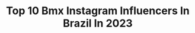 ---
title: Top 10 Bmx Instagram Influencers In Brazil In 2023
description: >-
  Find top bmx Instagram influencers in Brazil in 2023. Most popular hashtags: #bmx #bmxstreet #bmxfamily.
platform: Instagram
hits: 48
text_top: See the top-rated Instagram influencers on inBeat.
text_bottom: Our search engine holds 48 Instagram influencers like this in Brazil for you to connect with.
profiles:
  - username: "leandro_overall"
    fullname: >-
      Leandro Moreira
    bio: >-
      Pro BMX having a fun. Follow @monsterenergy @gtbmxfreestyle @gtbicycles @profile_racing @etniesbr @virtualbmx @fox.racingbrasil 🤘🏻
    location: "Brazil"
    followers: 65478
    engagement: 576
    commentsToLikes: 0.020575
    id: ck0w0e0qmdpvp0i191a6ruk6t
    verified: true
    hashtags: "#bmx"
  - username: "chuyalmada"
    fullname: >-
      Chuy Almada
    bio: >-
      🔹: Exatlón USA 1ra/4ta 🥊: Oficina : @bmxboxinggym 💡 Misión :Transformar 1Millón de vidas 🧨 : YouTuber 🍎 NO como frutas 📧 : hello@tmagencygroup.com
    location: "Brazil"
    followers: 333572
    engagement: 643
    commentsToLikes: 0.026428
    id: ck6u1rwrynizv0j714d66vdu9
    verified: false
    hashtags: "#ejercicio, #exatlon, #exatloneeuu, #teamchuyalmada"
  - username: "tgmbmx"
    fullname: >-
      Tgm 
    bio: >-
      BRAZILIAN RIDER🇧🇷 •Fb-pr🌍 • 16y ~ @danieli_felipe 💍 🛠Rider Bmx🛠
    location: "Brazil"
    followers: 25312
    engagement: 270
    commentsToLikes: 0.171434
    id: ck8taiia1rwex0j78zzo6aepd
    verified: false
    hashtags: "#uparproject, #seguidoresreais, #follow"
  - username: "jj_cunha__bmx_"
    fullname: >-
      Junior Cunha
    bio: >-
      BMX AND MY LIFESTYLE. ⛓ 20 yaers. 🇧🇷 B R A S I L 🇧🇷 . Pato Branco / francisco beltrão (PR) @bossfilms_ @thegangbmx @streets_bloods @xtreme.bikers
    location: "Brazil"
    followers: 6586
    engagement: 1047
    commentsToLikes: 0.052267
    id: ck5bufv5chpbo0i11du76gwez
    verified: false
    hashtags: "#thegangbmx, #bmxallday, #bmx, #bmxfamily"
  - username: "tickmola"
    fullname: >-
      Patrick Coelho
    bio: >-
      🌏✈️🌊 Profissional surfer 🚴bmx flatland 💙 casado com @pamliriop Projeto 🌊 @entre.nessaonda Loja 📖@espacodoreino
    location: "Brazil"
    followers: 5350
    engagement: 594
    commentsToLikes: 0.139268
    id: ck601lvq5fqfd0i14ny9mpir2
    verified: false
    hashtags: "#bmxracing, #overallbmx, #flatlandbrasil, #flatlandbmx"
  - username: "viniciusxavierbmx"
    fullname: >-
      Vinicius Xavier
    bio: >-
      Christ lives in me 🕊 Rider Bmx 🚲 Born in Brazil 🇧🇷 Youtuber 230k 🎥 Videomaker @viniciusxavierfilmes MY YOU
    location: "Brazil"
    followers: 29741
    engagement: 564
    commentsToLikes: 0.019278
    id: ck5bufuywhpaf0i114ygguimo
    verified: false
    hashtags: "#bmx, #bmxpark, #bmxlife, #bmxstreet"
  - username: "jonathanschweigert"
    fullname: >-
      Jonathan
    bio: >-
      Faça o que te motiva com Tudo que tiver em seu alcance ☯️ BMX street pro @tripetree @laude_barbearia
    location: "Brazil"
    followers: 6324
    engagement: 903
    commentsToLikes: 0.038925
    id: ckaox01x2b5oc0i782292iawk
    verified: false
    hashtags: "#chevette, #tripetreebmxclub, #bmx, #bmxbrasil"
  - username: "dudapenso"
    fullname: >-
      ♡ Eduarda Penso Bordignon
    bio: >-
      🇧🇷 Atleta de bmx freestyle 🏁 @vansbrasil @gtbmxfreestyle 🖤 Have fun, dream big and ride bikes 🥇 Campeã Brasileira pro Management: @grupolx
    location: "Brazil"
    followers: 19744
    engagement: 914
    commentsToLikes: 0.019655
    id: ck0w0dysmdpm40i190oo45wfq
    verified: false
    hashtags: "#bike, #gerac, #bmx, #bolsaatleta"
  - username: "mayconduarte4pegs"
    fullname: >-
      Maycon Duarte
    bio: >-
      Rider BMX 🇧🇷 @cultcrew | @lejonfootwear | @bmxbarspin330 | @obarbademacho | @barbeariarockstar LINK RAW PART IN BCN 🇪🇸
    location: "Brazil"
    followers: 27321
    engagement: 1243
    commentsToLikes: 0.018161
    id: ckaoz1anojy6y0i78iluq5zzg
    verified: false
    hashtags: "#bmx, #ourbmx, #bmxstreet, #cultcrew"
  - username: "indiobmx"
    fullname: >-
      Andres Betancur
    bio: >-
      deportista bmx freestyle cartago-colombia @radicalshoppers @radicalindustriescol
    location: "Brazil"
    followers: 3377
    engagement: 1500
    commentsToLikes: 0.053597
    id: ck5byhbsmp58a0i11gruh7o8g
    verified: false
    hashtags: "#sa"
---